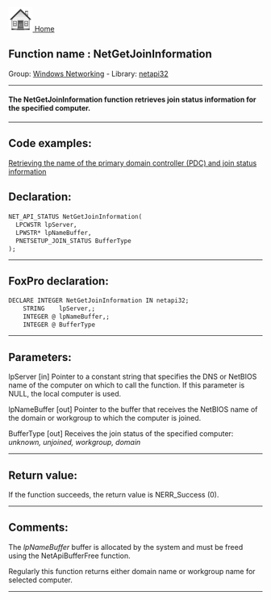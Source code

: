 [<img src="../../images/home.png"> Home ](https://github.com/VFPX/Win32API)  

## Function name : NetGetJoinInformation
Group: [Windows Networking](../../functions_group.md#Windows_Networking)  -  Library: [netapi32](../../../libraries.md#netapi32)  
***  


#### The NetGetJoinInformation function retrieves join status information for the specified computer.
***  


## Code examples:
[Retrieving the name of the primary domain controller (PDC) and join status information](../../samples/sample_166.md)  

## Declaration:
```foxpro  
NET_API_STATUS NetGetJoinInformation(
  LPCWSTR lpServer,
  LPWSTR* lpNameBuffer,
  PNETSETUP_JOIN_STATUS BufferType
);  
```  
***  


## FoxPro declaration:
```foxpro  
DECLARE INTEGER NetGetJoinInformation IN netapi32;
	STRING    lpServer,;
	INTEGER @ lpNameBuffer,;
	INTEGER @ BufferType  
```  
***  


## Parameters:
lpServer 
[in] Pointer to a constant string that specifies the DNS or NetBIOS name of the computer on which to call the function. If this parameter is NULL, the local computer is used.

lpNameBuffer 
[out] Pointer to the buffer that receives the NetBIOS name of the domain or workgroup to which the computer is joined.

BufferType 
[out] Receives the join status of the specified computer: <Em>unknown, unjoined, workgroup, domain</Em>  
***  


## Return value:
If the function succeeds, the return value is NERR_Success (0).  
***  


## Comments:
The <Em>lpNameBuffer</Em> buffer is allocated by the system and must be freed using the NetApiBufferFree function.  
  
Regularly this function returns either domain name or workgroup name for selected computer.  
  
***  

